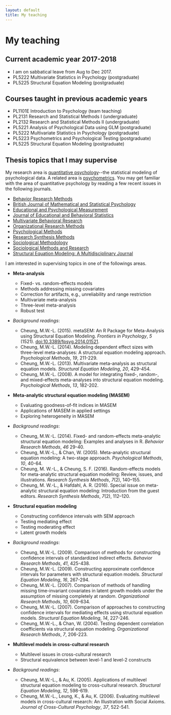 ```yaml
---
layout: default
title: My teaching
---
```


My teaching
======================

## Current academic year 2017-2018
* I am on sabbatical leave from Aug to Dec 2017.
* PL5222 Multivariate Statistics in Psychology (postgraduate)
* PL5225 Structural Equation Modeling (postgraduate)

## Courses taught in previous academic years
* PL1101E Introduction to Psychology (team teaching)
* PL2131 Research and Statistical Methods I (undergraduate)
* PL2132 Research and Statistical Methods II (undergraduate)
* PL5221 Analysis of Psychological Data using GLM (postgraduate)
* PL5222 Multivariate Statistics in Psychology (postgraduate)
* PL5223 Psychometrics and Psychological Testing (postgraduate)
* PL5225 Structural Equation Modeling (postgraduate)

## Thesis topics that I may supervise
My research area is [quantitative psychology](http://www.apa.org/research/tools/quantitative/index.aspx)--the statistical modeling of psychological data. A related area is [psychometrics](https://www.psychometricsociety.org/content/what-psychometrics). You may get familiar with the area of quantitative psychology by reading a few recent issues in the following journals.

* [Behavior Research Methods](http://www.springer.com/psychology/cognitive+psychology/journal/13428)
* [British Journal of Mathematical and Statistical Psychology](http://onlinelibrary.wiley.com/journal/10.1111/(ISSN)2044-8317)
* [Educational and Psychological Measurement](http://epm.sagepub.com/)
* [Journal of Educational and Behavioral Statistics](http://jeb.sagepub.com/)
* [Multivariate Behavioral Research](http://www.tandfonline.com/toc/hmbr20/current)
* [Organizational Research Methods](http://orm.sagepub.com/)
* [Psychological Methods](http://www.apa.org/journals/met)
* [Research Synthesis Methods](http://onlinelibrary.wiley.com/journal/10.1002/(ISSN)1759-2887)
* [Sociological Methodology](http://onlinelibrary.wiley.com/journal/10.1111/(ISSN)1467-9531)
* [Sociological Methods and Research](http://smr.sagepub.com/)
* [Structural Equation Modeling: A Multidisciplinary Journal](http://www.tandfonline.com/toc/hsem20/current)

I am interested in supervising topics in one of the followings areas.

* **Meta-analysis**
  + Fixed- vs. random-effects models
  + Methods addressing missing covariates
  + Correction for artifacts, e.g., unreliability and range restriction
  + Multivariate meta-analysis
  + Three-level meta-analysis
  + Robust test
* *Background readings*:
  + Cheung, M.W.-L. (2015). metaSEM: An R Package for Meta-Analysis using Structural Equation Modeling. *Frontiers in Psychology*, *5* (1521). [doi:10.3389/fpsyg.2014.01521](http://journal.frontiersin.org/Journal/10.3389/fpsyg.2014.01521/abstract).
  + Cheung, M.W.-L. (2014). Modeling dependent effect sizes with three-level meta-analyses: A structural equation modeling approach. *Psychological Methods*, *19*, 211-229.
  + Cheung, M.W.-L. (2013). Multivariate meta-analysis as structural equation models. *Structural Equation Modeling*, *20*, 429-454.
  + Cheung, M.W.-L. (2008). A model for integrating fixed-, random-, and mixed-effects meta-analyses into structural equation modeling. *Psychological Methods*, *13*, 182-202.

* **Meta-analytic structural equation modeling (MASEM)**
  + Evaluating goodness-of-fit indices in MASEM
  + Applications of MASEM in applied settings
  + Exploring heterogeneity in MASEM
* *Background readings*:
  + Cheung, M.W.-L. (2014). Fixed- and random-effects meta-analytic structural equation modeling: Examples and analyses in R. *Behavior Research Methods*, *46* 29-40.
  + Cheung, M.W.-L., & Chan, W. (2005). Meta-analytic structural equation modeling: A two-stage approach. *Psychological Methods*, *10*, 40-64.
  + Cheung, M. W.-L., & Cheung, S. F. (2016). Random-effects models for meta-analytic structural equation modeling: Review, issues, and illustrations. *Research Synthesis Methods*, *7*(2), 140–155.
  + Cheung, M. W.-L., & Hafdahl, A. R. (2016). Special issue on meta-analytic structural equation modeling: Introduction from the guest editors. *Research Synthesis Methods*, *7*(2), 112–120.

* **Structural equation modeling**
  + Constructing confidence intervals with SEM approach
  + Testing mediating effect
  + Testing moderating effect
  + Latent growth models
* *Background readings*:
  + Cheung, M.W.-L. (2009). Comparison of methods for constructing confidence intervals of standardized indirect effects. *Behavior Research Methods*, *41*, 425-438.
  + Cheung, M.W.-L. (2009). Constructing approximate confidence intervals for parameters with structural equation models. *Structural Equation Modeling*, *16*, 267-294.
  + Cheung, M.W.-L. (2007). Comparison of methods of handling missing time-invariant covariates in latent growth models under the assumption of missing completely at random. *Organizational Research Methods*, *10*, 609-634.
  + Cheung, M.W.-L. (2007). Comparison of approaches to constructing confidence intervals for mediating effects using structural equation models. *Structural Equation Modeling*, *14*, 227-246.
  + Cheung, M.W.-L., & Chan, W. (2004). Testing dependent correlation coefficients via structural equation modeling. *Organizational Research Methods*, *7*, 206-223.

* **Multilevel models in cross-cultural research**
  + Multilevel issues in cross-cultural research
  + Structural equivalence between level-1 and level-2 constructs
* *Background readings*:
  + Cheung, M.W.-L., & Au, K. (2005). Applications of multilevel structural equation modeling to cross-cultural research. *Structural Equation Modeling*, *12*, 598-619.
  + Cheung, M.W.-L., Leung, K., & Au, K. (2006). Evaluating multilevel models in cross-cultural research: An Illustration with Social Axioms. *Journal of Cross-Cultural Psychology*, *37*, 522-541.
